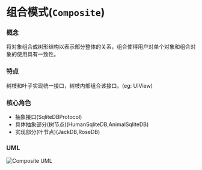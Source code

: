 # 组合模式(`Composite`)

### 概念
将对象组合成树形结构以表示部分整体的关系，组合使得用户对单个对象和组合对象的使用具有一致性。

### 特点
树枝和叶子实现统一接口，树枝内部组合该接口。(eg: UIView)

### 核心角色
* 抽象接口(SqliteDBProtocol)
* 具体抽象部分(树节点)(HumanSqliteDB,AnimalSqliteDB)
* 实现部分(叶节点)(JackDB,RoseDB)

### UML
![Composite UML](https://upload-images.jianshu.io/upload_images/1893416-dd9dc7573d17bafa.png?imageMogr2/auto-orient/strip%7CimageView2/2/w/1240)
